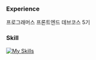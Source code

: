 ### Experience
프로그래머스 프론트엔드 데브코스 5기

<h3>Skill</h3>

[![My Skills](https://skillicons.dev/icons?i=ts,react&theme=dark)](https://skillicons.dev)
